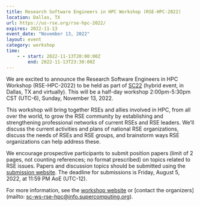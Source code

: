 ```yaml
---
title: Research Software Engineers in HPC Workshop (RSE-HPC-2022)
location: Dallas, TX
url: https://us-rse.org/rse-hpc-2022/
expires: 2022-11-13
event_date: "November 13, 2022"
layout: event
category: workshop
time:
    - - start: 2022-11-13T20:00:00Z
        end: 2022-11-13T23:30:00Z
---
```


We are excited to announce the Research Software Engineers in HPC Workshop (RSE-HPC-2022)
to be held as part of [SC22](https://sc22.supercomputing.org/) (hybrid event, in Dallas, TX and virtually).
This will be a half-day workshop 2:00pm-5:30pm CST (UTC-6), Sunday, November 13, 2022.

This workshop will bring together RSEs and allies involved in HPC, from all over the world,
to grow the RSE community by establishing and strengthening professional networks of current
RSEs and RSE leaders.  We’ll discuss the current activities and plans of national RSE
organizations, discuss the needs of RSEs and RSE groups, and brainstorm ways RSE organizations
can help address these.

We encourage prospective participants to submit position papers (limit of 2 pages,
not counting references; no format prescribed) on topics related to RSE issues.
Papers and discussion topics should be submitted using the [submission website](https://submissions.supercomputing.org/?page=Submit&id=SC22WorkshopRSEHPC2022Submission&site=sc22).
The deadline for submissions is Friday, August 5, 2022, at 11:59 PM AoE (UTC-12).

For more information, see the [workshop website](https://us-rse.org/rse-hpc-2022/)
or [contact the organizers](mailto: sc-ws-rse-hpc@info.supercomputing.org).
